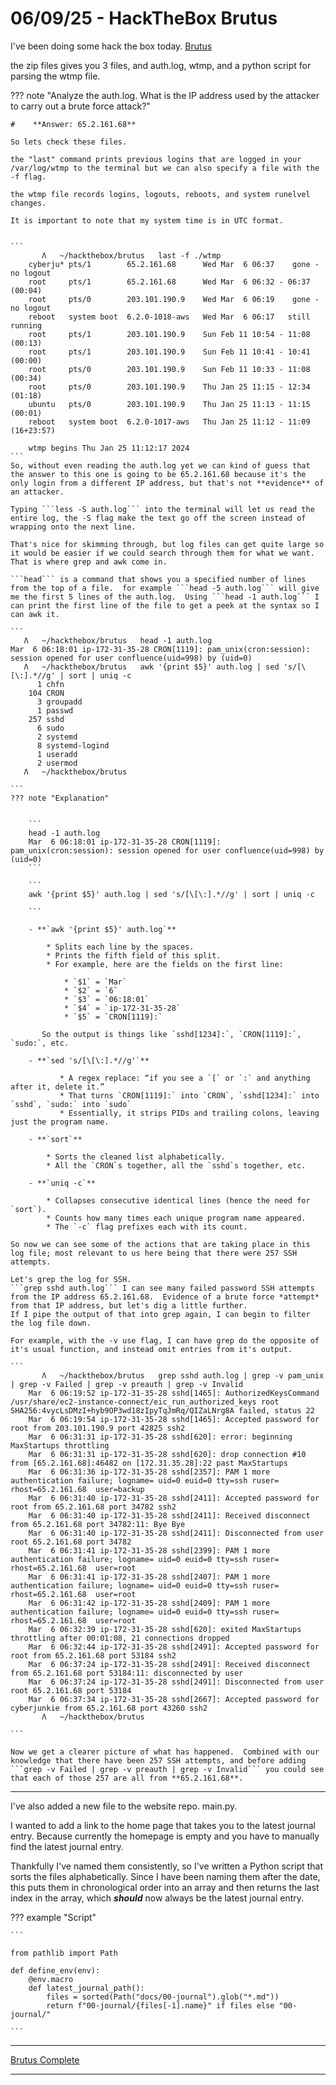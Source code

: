 # 06/09/25 - HackTheBox Brutus

I've been doing some hack the box today. [Brutus](https://app.hackthebox.com/sherlocks/Brutus) 

the zip files gives you 3 files, and auth.log, wtmp, and a python script for parsing the wtmp file.

??? note "Analyze the auth.log.  What is the IP address used by the attacker to carry out a brute force attack?"


    #    **Answer: 65.2.161.68**

    So lets check these files. 
    
    the "last" command prints previous logins that are logged in your /var/log/wtmp to the terminal but we can also specify a file with the -f flag.

    the wtmp file records logins, logouts, reboots, and system runelvel changes.

    It is important to note that my system time is in UTC format.
    
    
    ```
           Λ   ~/hackthebox/brutus   last -f ./wtmp
        cyberju* pts/1        65.2.161.68      Wed Mar  6 06:37    gone - no logout
        root     pts/1        65.2.161.68      Wed Mar  6 06:32 - 06:37  (00:04)
        root     pts/0        203.101.190.9    Wed Mar  6 06:19    gone - no logout
        reboot   system boot  6.2.0-1018-aws   Wed Mar  6 06:17   still running
        root     pts/1        203.101.190.9    Sun Feb 11 10:54 - 11:08  (00:13)
        root     pts/1        203.101.190.9    Sun Feb 11 10:41 - 10:41  (00:00)
        root     pts/0        203.101.190.9    Sun Feb 11 10:33 - 11:08  (00:34)
        root     pts/0        203.101.190.9    Thu Jan 25 11:15 - 12:34  (01:18)
        ubuntu   pts/0        203.101.190.9    Thu Jan 25 11:13 - 11:15  (00:01)
        reboot   system boot  6.2.0-1017-aws   Thu Jan 25 11:12 - 11:09 (16+23:57)

        wtmp begins Thu Jan 25 11:12:17 2024
    ```
    So, without even reading the auth.log yet we can kind of guess that the answer to this one is going to be 65.2.161.68 because it's the only login from a different IP address, but that's not **evidence** of an attacker.
    
    Typing ```less -S auth.log``` into the terminal will let us read the entire log, the -S flag make the text go off the screen instead of wrapping onto the next line.

    That's nice for skimming through, but log files can get quite large so it would be easier if we could search through them for what we want.  That is where grep and awk come in.

    ```head``` is a command that shows you a specified number of lines from the top of a file.  for example ```head -5 auth.log``` will give me the first 5 lines of the auth.log.  Using ```head -1 auth.log``` I can print the first line of the file to get a peek at the syntax so I can awk it.

    ```
       Λ   ~/hackthebox/brutus   head -1 auth.log
    Mar  6 06:18:01 ip-172-31-35-28 CRON[1119]: pam_unix(cron:session): session opened for user confluence(uid=998) by (uid=0)
       Λ   ~/hackthebox/brutus   awk '{print $5}' auth.log | sed 's/[\[\:].*//g' | sort | uniq -c
          1 chfn
        104 CRON
          3 groupadd
          1 passwd
        257 sshd
          6 sudo
          2 systemd
          8 systemd-logind
          1 useradd
          2 usermod
       Λ   ~/hackthebox/brutus

    ```
    ??? note "Explanation"
        

        ```
        head -1 auth.log
        Mar  6 06:18:01 ip-172-31-35-28 CRON[1119]: pam_unix(cron:session): session opened for user confluence(uid=998) by (uid=0)
        ```

        ```
        awk '{print $5}' auth.log | sed 's/[\[\:].*//g' | sort | uniq -c

        ```

        - **`awk '{print $5}' auth.log`**

            * Splits each line by the spaces.
            * Prints the fifth field of this split.
            * For example, here are the fields on the first line:

                * `$1` = `Mar`
                * `$2` = `6`
                * `$3` = `06:18:01`
                * `$4` = `ip-172-31-35-28`
                * `$5` = `CRON[1119]:`

           So the output is things like `sshd[1234]:`, `CRON[1119]:`, `sudo:`, etc.

        - **`sed 's/[\[\:].*//g'`**

               * A regex replace: “if you see a `[` or `:` and anything after it, delete it.”
               * That turns `CRON[1119]:` into `CRON`, `sshd[1234]:` into `sshd`, `sudo:` into `sudo`
               * Essentially, it strips PIDs and trailing colons, leaving just the program name.

        - **`sort`**

            * Sorts the cleaned list alphabetically.
            * All the `CRON`s together, all the `sshd`s together, etc.

        - **`uniq -c`**

            * Collapses consecutive identical lines (hence the need for `sort`).
            * Counts how many times each unique program name appeared.
            * The `-c` flag prefixes each with its count.

    So now we can see some of the actions that are taking place in this log file; most relevant to us here being that there were 257 SSH attempts.  

    Let's grep the log for SSH.
    ```grep sshd auth.log``` I can see many failed password SSH attempts from the IP address 65.2.161.68.  Evidence of a brute force *attempt* from that IP address, but let's dig a little further.  
    If I pipe the output of that into grep again, I can begin to filter the log file down.

    For example, with the -v use flag, I can have grep do the opposite of it's usual function, and instead omit entries from it's output.
    
    ```
           Λ   ~/hackthebox/brutus   grep sshd auth.log | grep -v pam_unix | grep -v Failed | grep -v preauth | grep -v Invalid
        Mar  6 06:19:52 ip-172-31-35-28 sshd[1465]: AuthorizedKeysCommand /usr/share/ec2-instance-connect/eic_run_authorized_keys root SHA256:4vycLsDMzI+hyb9OP3wd18zIpyTqJmRq/QIZaLNrg8A failed, status 22
        Mar  6 06:19:54 ip-172-31-35-28 sshd[1465]: Accepted password for root from 203.101.190.9 port 42825 ssh2
        Mar  6 06:31:31 ip-172-31-35-28 sshd[620]: error: beginning MaxStartups throttling
        Mar  6 06:31:31 ip-172-31-35-28 sshd[620]: drop connection #10 from [65.2.161.68]:46482 on [172.31.35.28]:22 past MaxStartups
        Mar  6 06:31:36 ip-172-31-35-28 sshd[2357]: PAM 1 more authentication failure; logname= uid=0 euid=0 tty=ssh ruser= rhost=65.2.161.68  user=backup
        Mar  6 06:31:40 ip-172-31-35-28 sshd[2411]: Accepted password for root from 65.2.161.68 port 34782 ssh2
        Mar  6 06:31:40 ip-172-31-35-28 sshd[2411]: Received disconnect from 65.2.161.68 port 34782:11: Bye Bye
        Mar  6 06:31:40 ip-172-31-35-28 sshd[2411]: Disconnected from user root 65.2.161.68 port 34782
        Mar  6 06:31:41 ip-172-31-35-28 sshd[2399]: PAM 1 more authentication failure; logname= uid=0 euid=0 tty=ssh ruser= rhost=65.2.161.68  user=root
        Mar  6 06:31:41 ip-172-31-35-28 sshd[2407]: PAM 1 more authentication failure; logname= uid=0 euid=0 tty=ssh ruser= rhost=65.2.161.68  user=root
        Mar  6 06:31:42 ip-172-31-35-28 sshd[2409]: PAM 1 more authentication failure; logname= uid=0 euid=0 tty=ssh ruser= rhost=65.2.161.68  user=root
        Mar  6 06:32:39 ip-172-31-35-28 sshd[620]: exited MaxStartups throttling after 00:01:08, 21 connections dropped
        Mar  6 06:32:44 ip-172-31-35-28 sshd[2491]: Accepted password for root from 65.2.161.68 port 53184 ssh2
        Mar  6 06:37:24 ip-172-31-35-28 sshd[2491]: Received disconnect from 65.2.161.68 port 53184:11: disconnected by user
        Mar  6 06:37:24 ip-172-31-35-28 sshd[2491]: Disconnected from user root 65.2.161.68 port 53184
        Mar  6 06:37:34 ip-172-31-35-28 sshd[2667]: Accepted password for cyberjunkie from 65.2.161.68 port 43260 ssh2
           Λ   ~/hackthebox/brutus

    ```

    Now we get a clearer picture of what has happened.  Combined with our knowledge that there have been 257 SSH attempts, and before adding ```grep -v Failed | grep -v preauth | grep -v Invalid``` you could see that each of those 257 are all from **65.2.161.68**.

    

---

I've also added a new file to the website repo.  main.py.  

I wanted to add a link to the home page that takes you to the latest journal entry.  Because currently the homepage is empty and you have to manually find the latest journal entry.

Thankfully I've named them consistently, so I've written a Python script that sorts the files alphabetically.  Since I have been naming them after the date, this puts them in chronological order into an array and then returns the last index in the array, which ***should*** now always be the latest journal entry.

??? example "Script"
    
    ```
        
    from pathlib import Path

    def define_env(env):
        @env.macro
        def latest_journal_path():
            files = sorted(Path("docs/00-journal").glob("*.md"))
            return f"00-journal/{files[-1].name}" if files else "00-journal/"

    ```

---

[Brutus Complete](https://labs.hackthebox.com/achievement/sherlock/2582863/631)

---
